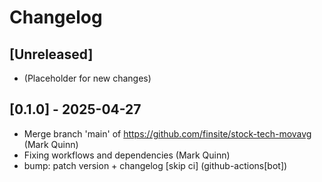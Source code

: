 # Changelog

## [Unreleased]

- (Placeholder for new changes)

## [0.1.0] - 2025-04-27

- Merge branch 'main' of https://github.com/finsite/stock-tech-movavg (Mark Quinn)
- Fixing workflows and dependencies (Mark Quinn)
- bump: patch version + changelog [skip ci] (github-actions[bot])
